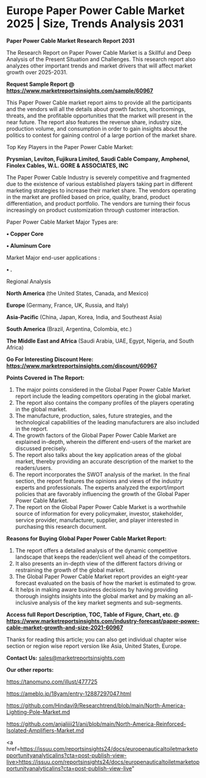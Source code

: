 # Europe Paper Power Cable Market 2025 | Size, Trends Analysis 2031

<strong>Paper Power Cable Market Research Report 2031</strong>

The Research Report on Paper Power Cable Market is a Skillful and Deep Analysis of the Present Situation and Challenges. This research report also analyzes other important trends and market drivers that will affect market growth over 2025-2031.

<strong>Request Sample Report @ <a href=https://www.marketreportsinsights.com/sample/60967>https://www.marketreportsinsights.com/sample/60967</a></strong>

This Paper Power Cable market report aims to provide all the participants and the vendors will all the details about growth factors, shortcomings, threats, and the profitable opportunities that the market will present in the near future. The report also features the revenue share, industry size, production volume, and consumption in order to gain insights about the politics to contest for gaining control of a large portion of the market share.

Top Key Players in the Paper Power Cable Market:

<strong>Prysmian, Leviton, Fujikura Limited, Saudi Cable Company, Amphenol, Finolex Cables, W.L. GORE & ASSOCIATES, INC</strong>

The Paper Power Cable Industry is severely competitive and fragmented due to the existence of various established players taking part in different marketing strategies to increase their market share. The vendors operating in the market are profiled based on price, quality, brand, product differentiation, and product portfolio. The vendors are turning their focus increasingly on product customization through customer interaction.

Paper Power Cable Market Major Types are:

<strong>• Copper Core

• Aluminum Core</strong>

Market Major end-user applications :

<strong>• .</strong>

Regional Analysis

</u><strong><b>North America</b></strong> (the United States, Canada, and Mexico)

<strong><b>Europe </b></strong>(Germany, France, UK, Russia, and Italy)

<strong><b>Asia-Pacific</b></strong> (China, Japan, Korea, India, and Southeast Asia)

<strong><b>South America</b></strong> (Brazil, Argentina, Colombia, etc.)

<strong><b>The Middle East and Africa</b></strong> (Saudi Arabia, UAE, Egypt, Nigeria, and South Africa)

<strong>Go For Interesting Discount Here: <a href=https://www.marketreportsinsights.com/discount/60967>https://www.marketreportsinsights.com/discount/60967</a></strong>

<strong>Points Covered in The Report:</strong>
<ol>
  <li>The major points considered in the Global Paper Power Cable Market report include the leading competitors operating in the global market.</li>
  <li>The report also contains the company profiles of the players operating in the global market.</li>
  <li>The manufacture, production, sales, future strategies, and the technological capabilities of the leading manufacturers are also included in the report.</li>
  <li>The growth factors of the Global Paper Power Cable Market are explained in-depth, wherein the different end-users of the market are discussed precisely.</li>
  <li>The report also talks about the key application areas of the global market, thereby providing an accurate description of the market to the readers/users.</li>
  <li>The report incorporates the SWOT analysis of the market. In the final section, the report features the opinions and views of the industry experts and professionals. The experts analyzed the export/import policies that are favorably influencing the growth of the Global Paper Power Cable Market.</li>
  <li>The report on the Global Paper Power Cable Market is a worthwhile source of information for every policymaker, investor, stakeholder, service provider, manufacturer, supplier, and player interested in purchasing this research document.</li>
</ol>
<strong>Reasons for Buying Global Paper Power Cable Market Report:</strong>

<ol>
  <li>The report offers a detailed analysis of the dynamic competitive landscape that keeps the reader/client well ahead of the competitors.</li>
  <li>It also presents an in-depth view of the different factors driving or restraining the growth of the global market.</li>
  <li>The Global Paper Power Cable Market report provides an eight-year forecast evaluated on the basis of how the market is estimated to grow.</li>
  <li>It helps in making aware business decisions by having providing thorough insights insights into the global market and by making an all-inclusive analysis of the key market segments and sub-segments.</li>
</ol>
<strong>Access full Report Description, TOC, Table of Figure, Chart, etc. @ <a href=https://www.marketreportsinsights.com/industry-forecast/paper-power-cable-market-growth-and-size-2021-60967>https://www.marketreportsinsights.com/industry-forecast/paper-power-cable-market-growth-and-size-2021-60967</a></strong>


Thanks for reading this article; you can also get individual chapter wise section or region wise report version like Asia, United States, Europe.

<strong>Contact Us:</strong>
sales@marketreportsinsights.com

<strong>Our other reports:</strong>

<a href=https://tanomuno.com/illust/477725>https://tanomuno.com/illust/477725</a>

<a href=https://ameblo.jp/18yam/entry-12887297047.html>https://ameblo.jp/18yam/entry-12887297047.html</a>

<a href=https://github.com/Hindavi9/Researchtrend/blob/main/North-America-Lighting-Pole-Market.md>https://github.com/Hindavi9/Researchtrend/blob/main/North-America-Lighting-Pole-Market.md</a>

<a href=https://github.com/anjaliiii21/ani/blob/main/North-America-Reinforced-Isolated-Amplifiers-Market.md>https://github.com/anjaliiii21/ani/blob/main/North-America-Reinforced-Isolated-Amplifiers-Market.md</a>

<a href=https://issuu.com/reportsinsights24/docs/europenauticaltoiletmarketopportunityanalyticalins?cta=post-publish-view-live>https://issuu.com/reportsinsights24/docs/europenauticaltoiletmarketopportunityanalyticalins?cta=post-publish-view-live</a>"
